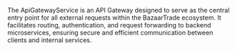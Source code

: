 The ApiGatewayService is an API Gateway designed to serve as the central entry point for all external requests within the BazaarTrade ecosystem. It facilitates routing, authentication, and request forwarding to backend microservices, ensuring secure and efficient communication between clients and internal services.
